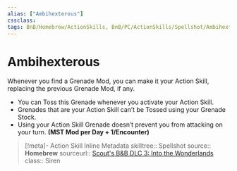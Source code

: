 ```yaml
---
alias: ["Ambihexterous"]
cssclass: 
tags: BnB/Homebrew/ActionSkills, BnB/PC/ActionSkills/Spellshot/Ambihexterous
---
```

# Ambihexterous
Whenever you find a Grenade Mod, you can make it your Action Skill, replacing the previous Grenade Mod, if any.
- You can Toss this Grenade whenever you activate your Action Skill.
- Grenades that are your Action Skill can’t be Tossed using your Grenade Stock.
- Using your Action Skill Grenade doesn’t prevent you from attacking on your turn.
__(MST Mod per Day + 1/Encounter)__

>[!meta]- Action Skill Inline Metadata
> skilltree:: Spellshot
> source:: __Homebrew__
> sourceurl:: [Scout's B&B DLC 3: Into the Wonderlands](https://docs.google.com/document/d/1MLOgrWwcLNTnP9PuXrKiLImy7SUh4hXO8arVUAlmdp0/edit)
> class:: Siren

